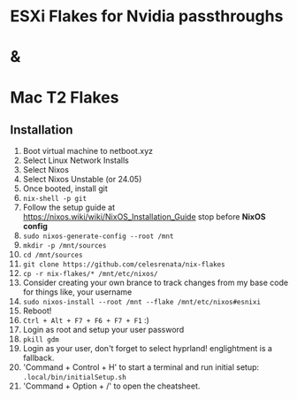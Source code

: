# ESXi Flakes for Nvidia passthroughs
# &
# Mac T2 Flakes

## Installation
1. Boot virtual machine to netboot.xyz
11. Select Linux Network Installs
11. Select Nixos
11. Select Nixos Unstable (or 24.05)
1. Once booted, install git
11. `nix-shell -p git`
1. Follow the setup guide at https://nixos.wiki/wiki/NixOS_Installation_Guide stop before **NixOS config**
11. `sudo nixos-generate-config --root /mnt`
11. `mkdir -p /mnt/sources`
11. `cd /mnt/sources`
11. `git clone https://github.com/celesrenata/nix-flakes`
11. `cp -r nix-flakes/* /mnt/etc/nixos/`
11. Consider creating your own brance to track changes from my base code for things like, your username
11. `sudo nixos-install --root /mnt --flake /mnt/etc/nixos#esnixi`
1. Reboot!
1. `Ctrl + Alt + F7 + F6 + F7 + F1` :)
1. Login as root and setup your user password
1. `pkill gdm`
1. Login as your user, don't forget to select hyprland! englightment is a fallback.
1. 'Command + Control + H' to start a terminal and run initial setup: `.local/bin/initialSetup.sh`
1. 'Command + Option + /' to open the cheatsheet.